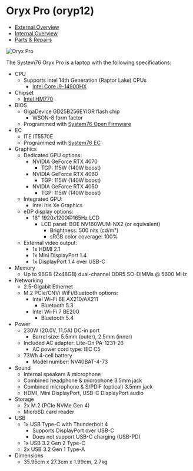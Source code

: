 # Oryx Pro (oryp12)

- [External Overview](./external-overview.md)
- [Internal Overview](./internal-overview.md)
- [Parts & Repairs](./repairs.md)

![Oryx Pro](./img/oryp12.webp)

The System76 Oryx Pro is a laptop with the following specifications:

- CPU
    - Supports Intel 14th Generation (Raptor Lake) CPUs
        - [Intel Core i9-14900HX](https://ark.intel.com/content/www/us/en/ark/products/235995/intel-core-i9-processor-14900hx-36m-cache-up-to-5-80-ghz.html)
- Chipset
    - [Intel HM770](https://ark.intel.com/content/www/us/en/ark/products/232478/intel-hm770-chipset.html)
- BIOS
    - GigaDevice GD25B256EYIGR flash chip
        - WSON-8 form factor
    - Programmed with [System76 Open Firmware](https://github.com/system76/firmware-open)
- EC
    - ITE IT5570E
    - Programmed with [System76 EC](https://github.com/system76/ec)
- Graphics
    - Dedicated GPU options:
        - NVIDIA GeForce RTX 4070
            - TGP: 115W (140W boost)
        - NVIDIA GeForce RTX 4060
            - TGP: 115W (140W boost)
        - NVIDIA GeForce RTX 4050
            - TGP: 115W (140W boost)
    - Integrated GPU:
        - Intel Iris Xe Graphics
    - eDP display options:
        - 16" 1920x1200@165Hz LCD
            - LCD panel: BOE NV160WUM-NX2 (or equivalent)
                - Brightness: 500 nits (cd/m²)
                - sRGB color coverage: 100%
    - External video output:
        - 1x HDMI 2.1
        - 1x Mini DisplayPort 1.4
        - 1x DisplayPort 1.4 over USB-C
- Memory
    - Up to 96GB (2x48GB) dual-channel DDR5 SO-DIMMs @ 5600 MHz
- Networking
    - 2.5-Gigabit Ethernet
    - M.2 PCIe/CNVi WiFi/Bluetooth options:
        - Intel Wi-Fi 6E AX210/AX211
            - Bluetooth 5.3
        - Intel Wi-Fi 7 BE200
            - Bluetooth 5.4
- Power
    - 230W (20.0V, 11.5A) DC-in port
        - Barrel size: 5.5mm (outer), 2.5mm (inner)
    - Included AC adapter: Lite-On PA-1231-26
        - AC power cord type: IEC C5
    - 73Wh 4-cell battery
        - Model number: NV40BAT-4-73
- Sound
    - Internal speakers & microphone
    - Combined headphone & microphone 3.5mm jack
    - Combined microphone & S/PDIF (optical) 3.5mm jack
    - HDMI, Mini DisplayPort, USB-C DisplayPort audio
- Storage
    - 2x M.2 (PCIe NVMe Gen 4)
    - MicroSD card reader
- USB
    - 1x USB Type-C with Thunderbolt 4
        - Supports DisplayPort over USB-C
        - Does not support USB-C charging (USB-PD)
    - 1x USB 3.2 Gen 2 Type-C
    - 2x USB 3.2 Gen 1 Type-A
- Dimensions
    - 35.95cm x 27.3cm x 1.99cm, 2.7kg
